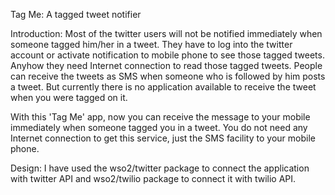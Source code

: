 Tag Me: A tagged tweet notifier

Introduction:
Most of the twitter users will not be notified immediately when someone tagged him/her in a tweet.
They have to log into the twitter account or activate notification to mobile phone to see those tagged tweets. 
Anyhow they need Internet connection to read those tagged tweets.
People can receive the tweets as SMS when someone who is followed by him posts a tweet.
But currently there is no application available to receive the tweet when you were tagged on it.

With this 'Tag Me' app, now you can receive the message to your mobile immediately
when someone tagged you in a tweet.
You do not need any Internet connection to get this service, just the SMS facility to your mobile phone.

Design:
I have used the wso2/twitter package to connect the application with twitter API
and wso2/twilio package to connect it with twilio API.

